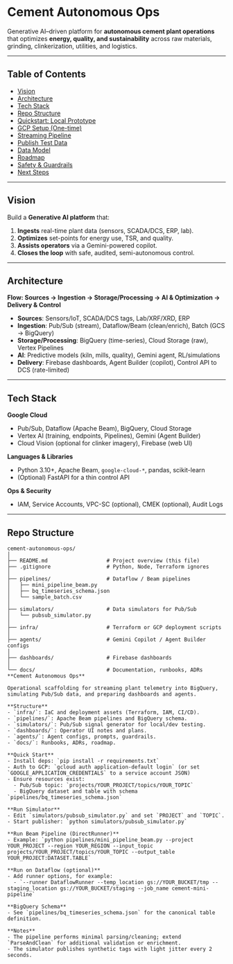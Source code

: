 # Cement Autonomous Ops

Generative AI–driven platform for **autonomous cement plant operations** that optimizes **energy, quality, and sustainability** across raw materials, grinding, clinkerization, utilities, and logistics.

---

## Table of Contents
- [Vision](#vision)
- [Architecture](#architecture)
- [Tech Stack](#tech-stack)
- [Repo Structure](#repo-structure)
- [Quickstart: Local Prototype](#quickstart-local-prototype)
- [GCP Setup (One-time)](#gcp-setup-one-time)
- [Streaming Pipeline](#streaming-pipeline)
- [Publish Test Data](#publish-test-data)
- [Data Model](#data-model)
- [Roadmap](#roadmap)
- [Safety & Guardrails](#safety--guardrails)
- [Next Steps](#next-steps)

---

## Vision

Build a **Generative AI platform** that:

1. **Ingests** real-time plant data (sensors, SCADA/DCS, ERP, lab).
2. **Optimizes** set-points for energy use, TSR, and quality.
3. **Assists operators** via a Gemini-powered copilot.
4. **Closes the loop** with safe, audited, semi-autonomous control.

---

## Architecture

**Flow: Sources → Ingestion → Storage/Processing → AI & Optimization → Delivery & Control**

- **Sources**: Sensors/IoT, SCADA/DCS tags, Lab/XRF/XRD, ERP
- **Ingestion**: Pub/Sub (stream), Dataflow/Beam (clean/enrich), Batch (GCS → BigQuery)
- **Storage/Processing**: BigQuery (time-series), Cloud Storage (raw), Vertex Pipelines
- **AI**: Predictive models (kiln, mills, quality), Gemini agent, RL/simulations
- **Delivery**: Firebase dashboards, Agent Builder (copilot), Control API to DCS (rate-limited)

---

## Tech Stack

**Google Cloud**
- Pub/Sub, Dataflow (Apache Beam), BigQuery, Cloud Storage
- Vertex AI (training, endpoints, Pipelines), Gemini (Agent Builder)
- Cloud Vision (optional for clinker imagery), Firebase (web UI)

**Languages & Libraries**
- Python 3.10+, Apache Beam, `google-cloud-*`, pandas, scikit-learn
- (Optional) FastAPI for a thin control API

**Ops & Security**
- IAM, Service Accounts, VPC-SC (optional), CMEK (optional), Audit Logs

---

## Repo Structure

```text
cement-autonomous-ops/
│
├── README.md                   # Project overview (this file)
├── .gitignore                  # Python, Node, Terraform ignores
│
├── pipelines/                  # Dataflow / Beam pipelines
│   ├── mini_pipeline_beam.py
│   ├── bq_timeseries_schema.json
│   └── sample_batch.csv
│
├── simulators/                 # Data simulators for Pub/Sub
│   └── pubsub_simulator.py
│
├── infra/                      # Terraform or GCP deployment scripts
│
├── agents/                     # Gemini Copilot / Agent Builder configs
│
├── dashboards/                 # Firebase dashboards
│
└── docs/                       # Documentation, runbooks, ADRs
**Cement Autonomous Ops**

Operational scaffolding for streaming plant telemetry into BigQuery, simulating Pub/Sub data, and preparing dashboards and agents.

**Structure**
- `infra/`: IaC and deployment assets (Terraform, IAM, CI/CD).
- `pipelines/`: Apache Beam pipelines and BigQuery schema.
- `simulators/`: Pub/Sub signal generator for local/dev testing.
- `dashboards/`: Operator UI notes and plans.
- `agents/`: Agent configs, prompts, guardrails.
- `docs/`: Runbooks, ADRs, roadmap.

**Quick Start**
- Install deps: `pip install -r requirements.txt`
- Auth to GCP: `gcloud auth application-default login` (or set `GOOGLE_APPLICATION_CREDENTIALS` to a service account JSON)
- Ensure resources exist:
  - Pub/Sub topic: `projects/YOUR_PROJECT/topics/YOUR_TOPIC`
  - BigQuery dataset and table with schema `pipelines/bq_timeseries_schema.json`

**Run Simulator**
- Edit `simulators/pubsub_simulator.py` and set `PROJECT` and `TOPIC`.
- Start publisher: `python simulators/pubsub_simulator.py`

**Run Beam Pipeline (DirectRunner)**
- Example: `python pipelines/mini_pipeline_beam.py --project YOUR_PROJECT --region YOUR_REGION --input_topic projects/YOUR_PROJECT/topics/YOUR_TOPIC --output_table YOUR_PROJECT:DATASET.TABLE`

**Run on Dataflow (optional)**
- Add runner options, for example:
  - `--runner DataflowRunner --temp_location gs://YOUR_BUCKET/tmp --staging_location gs://YOUR_BUCKET/staging --job_name cement-mini-pipeline`

**BigQuery Schema**
- See `pipelines/bq_timeseries_schema.json` for the canonical table definition.

**Notes**
- The pipeline performs minimal parsing/cleaning; extend `ParseAndClean` for additional validation or enrichment.
- The simulator publishes synthetic tags with light jitter every 2 seconds.
